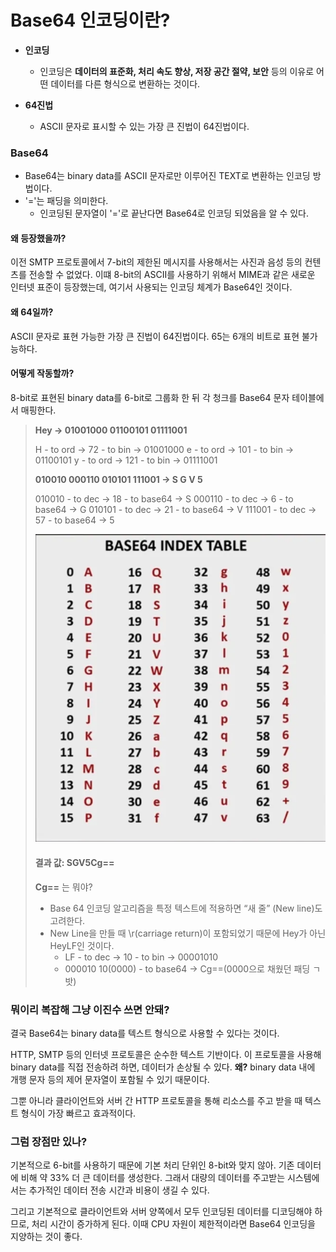 # Base64 인코딩이란?

- **인코딩**
    - 인코딩은 **데이터의 표준화, 처리 속도 향상, 저장 공간 절약, 보안** 등의 이유로 어떤 데이터를 다른 형식으로 변환하는 것이다. 

- **64진법**
    - ASCII 문자로 표시할 수 있는 가장 큰 진법이 64진법이다.

### Base64
- Base64는 binary data를 ASCII 문자로만 이루어진 TEXT로 변환하는 인코딩 방법이다.
- '='는 패딩을 의미한다.
    - 인코딩된 문자열이 '='로 끝난다면 Base64로 인코딩 되었음을 알 수 있다.

#### 왜 등장했을까?
이전 SMTP 프로토콜에서 7-bit의 제한된 메시지를 사용해서는 사진과 음성 등의 컨텐츠를 전송할 수 없었다. 이떄 8-bit의 ASCII를 사용하기 위해서 MIME과 같은 새로운 인터넷 표준이 등장했는데, 여기서 사용되는 인코딩 체계가 Base64인 것이다.

#### 왜 64일까?
ASCII 문자로 표현 가능한 가장 큰 진법이 64진법이다. 65는 6개의 비트로 표현 불가능하다.

#### 어떻게 작동할까?
8-bit로 표현된 binary data를 6-bit로 그룹화 한 뒤 각 청크를 Base64 문자 테이블에서 매핑한다.

>**Hey -> 01001000 01100101 01111001**
>
>H - to ord -> 72  - to bin -> 01001000
>e - to ord -> 101 - to bin -> 01100101
>y - to ord -> 121 - to bin -> 01111001
>
>**010010 000110 010101 111001 -> S G V 5**
>
>010010 - to dec -> 18 - to base64 -> S
>000110 - to dec -> 6  - to base64 -> G
>010101 - to dec -> 21 - to base64 -> V
>111001 - to dec -> 57 - to base64 -> 5
>
>![Alt text](image.png)
>
>#### 결과 값: SGV5Cg==
>
>**Cg==** 는 뭐야?
>- Base 64 인코딩 알고리즘을 특정 텍스트에 적용하면 “새 줄” (New line)도 고려한다.
>- New Line을 만들 때 \r(carriage return)이 포함되었기 때문에 Hey가 아닌 HeyLF인 것이다.
>   - LF - to dec -> 10 - to bin -> 00001010
>   - 000010 10(0000) - to base64 -> Cg==(0000으로 채웠던 패딩 ㄱ밧)



### 뭐이리 복잡해 그냥 이진수 쓰면 안돼?
결국 Base64는 binary data를 텍스트 형식으로 사용할 수 있다는 것이다.

HTTP, SMTP 등의 인터넷 프로토콜은 순수한 텍스트 기반이다. 이 프로토콜을 사용해 binary data를 직접 전송하려 하면, 데이터가 손상될 수 있다. **왜?** binary data 내에 개행 문자 등의 제어 문자열이 포함될 수 있기 때문이다.

그뿐 아니라 클라이언트와 서버 간 HTTP 프로토콜을 통해 리소스를 주고 받을 때 텍스트 형식이 가장 빠르고 효과적이다.

### 그럼 장점만 있나?
기본적으로 6-bit를 사용하기 때문에 기본 처리 단위인 8-bit와 맞지 않아. 기존 데이터에 비해 약 33% 더 큰 데이터를 생성한다. 그래서 대량의 데이터를 주고받는 시스템에서는 추가적인 데이터 전송 시간과 비용이 생길 수 있다.

그리고 기본적으로 클라이언트와 서버 양쪽에서 모두 인코딩된 데이터를 디코딩해야 하므로, 처리 시간이 증가하게 된다. 이때 CPU 자원이 제한적이라면 Base64 인코딩을 지양하는 것이 좋다.
